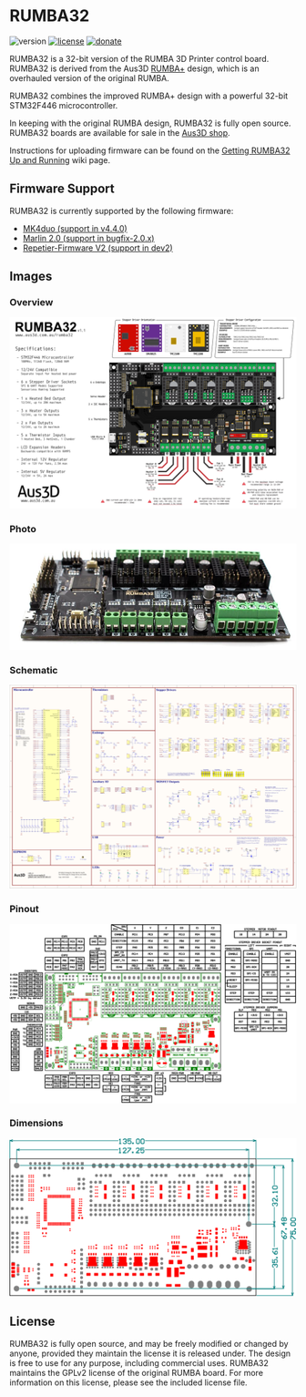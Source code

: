 # RUMBA32
![version](https://img.shields.io/badge/version-1.1B-blue)
[![license](https://img.shields.io/badge/license-GPLv2-green)](https://github.com/Aus3D/RUMBA32/blob/master/gpl-2.0.txt)
[![donate](https://img.shields.io/badge/donate-PayPal-green.svg)](https://www.paypal.com/cgi-bin/webscr?cmd=_s-xclick&hosted_button_id=9TH49ER5JUZBW&source=url)

RUMBA32 is a 32-bit version of the RUMBA 3D Printer control board. RUMBA32 is derived from the Aus3D [RUMBA+](https://github.com/Aus3D/RUMBA-Plus) design, which is an overhauled version of the original RUMBA.

RUMBA32 combines the improved RUMBA+ design with a powerful 32-bit STM32F446 microcontroller.

In keeping with the original RUMBA design, RUMBA32 is fully open source. RUMBA32 boards are available for sale in the [Aus3D shop](https://aus3d.com.au/rumba32). 

Instructions for uploading firmware can be found on the [Getting RUMBA32 Up and Running](https://github.com/Aus3D/RUMBA32/wiki/Getting-RUMBA32-Up-&-Running) wiki page.

## Firmware Support
RUMBA32 is currently supported by the following firmware:
- [MK4duo (support in v4.4.0)](https://github.com/MKFirmware/MK4duo)
- [Marlin 2.0 (support in bugfix-2.0.x)](https://github.com/MarlinFirmware/Marlin)
- [Repetier-Firmware V2 (support in dev2)](https://github.com/repetier/Repetier-Firmware/tree/dev2)

## Images
### Overview
![RUMBA32 Graphic](https://raw.githubusercontent.com/Aus3D/RUMBA32/master/Images/RUMBA32_v1_1A_Graphic.png "RUMBA32 Graphic")
### Photo
![RUMBA32 Photo](https://raw.githubusercontent.com/Aus3D/RUMBA32/master/Images/boardPhoto.jpg "RUMBA32 Photo")
### Schematic
![RUMBA32 Schematic](https://raw.githubusercontent.com/Aus3D/RUMBA32/master/Schematic.png "RUMBA32 Schematic")
### Pinout
![RUMBA32 Pinout](https://raw.githubusercontent.com/Aus3D/RUMBA32/master/Images/RUMBA32_v1_1A_PinoutDrawing.png "RUMBA32 Pinout")
### Dimensions
![RUMBA32 Dimensions](https://raw.githubusercontent.com/Aus3D/RUMBA32/master/Images/RUMBA32_v1_1A_DimensionDrawing.png "RUMBA32 Dimensions")

## License
RUMBA32 is fully open source, and may be freely modified or changed by anyone, provided they maintain the license it is released under. The design is free to use for any purpose, including commercial uses. RUMBA32 maintains the GPLv2 license of the original RUMBA board. For more information on this license, please see the included license file.
